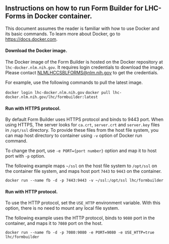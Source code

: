 ## Instructions on how to run Form Builder for LHC-Forms in Docker container.

This document assumes the reader is familiar with how to use Docker and
its basic commands. To learn more about Docker, go to
https://docs.docker.com.

#### Download the Docker image.

The Docker image of the Form Builder is hosted on the Docker repository at
`lhc-docker.nlm.nih.gov`. It requires login credentials to download the
image. Please contact NLMLHCCSBLFORMS@nlm.nih.gov to get the credentials.

For example, use the following commands to pull the latest image.

`docker login lhc-docker.nlm.nih.gov`
`docker pull lhc-docker.nlm.nih.gov/lhc/formbuilder:latest`

#### Run with HTTPS protocol.

By default Form Builder uses HTTPS protocol and binds to 9443 port. When
using HTTPS, The server looks for `ca.crt`, `server.crt` and `server.key`
files in `/opt/ssl` directory. To provide these files from the host file
system, you can map host directory to container using `-v` option of
Docker run command.

To change the port, use `-e PORT={port number}` option and map it to
host port with `-p` option.

The following example maps `~/ssl` on the host file system to `/opt/ssl`
on the container file system, and maps host port `7443` to `9443` on the
container.

`docker run --name fb -d -p 7443:9443 -v ~/ssl:/opt/ssl lhc/formbuilder`

#### Run with HTTP protocol.

To use the HTTP protocol, set the `USE_HTTP` environment variable. With
this option, there is no need to mount any local file system.

The following example uses the HTTP protocol, binds to `9080` port in the
container, and maps it to `7080` port on the host.

`docker run --name fb -d -p 7080:9080 -e PORT=9080 -e USE_HTTP=true lhc/formbuilder`

